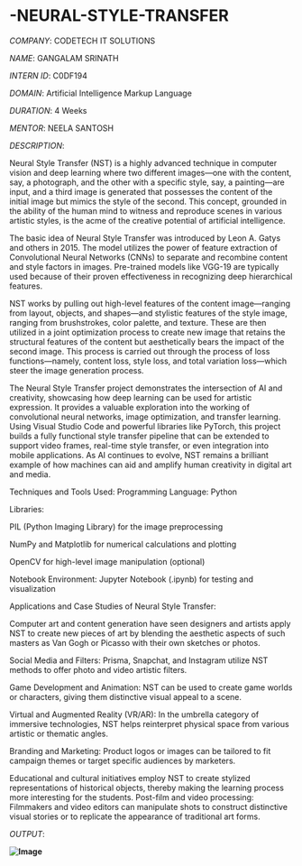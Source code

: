 # -NEURAL-STYLE-TRANSFER

*COMPANY*: CODETECH IT SOLUTIONS

*NAME*: GANGALAM SRINATH

*INTERN ID*: C0DF194

*DOMAIN*: Artificial Intelligence Markup Language

*DURATION*: 4 Weeks

*MENTOR*: NEELA SANTOSH

*DESCRIPTION*:

Neural Style Transfer (NST) is a highly advanced technique in computer vision and deep learning where two different images—one with the content, say, a photograph, and the other with a specific style, say, a painting—are input, and a third image is generated that possesses the content of the initial image but mimics the style of the second. This concept, grounded in the ability of the human mind to witness and reproduce scenes in various artistic styles, is the acme of the creative potential of artificial intelligence.

The basic idea of Neural Style Transfer was introduced by Leon A. Gatys and others in 2015. The model utilizes the power of feature extraction of Convolutional Neural Networks (CNNs) to separate and recombine content and style factors in images. Pre-trained models like VGG-19 are typically used because of their proven effectiveness in recognizing deep hierarchical features.

NST works by pulling out high-level features of the content image—ranging from layout, objects, and shapes—and stylistic features of the style image, ranging from brushstrokes, color palette, and texture. These are then utilized in a joint optimization process to create new image that retains the structural features of the content but aesthetically bears the impact of the second image. This process is carried out through the process of loss functions—namely, content loss, style loss, and total variation loss—which steer the image generation process.

The Neural Style Transfer project demonstrates the intersection of AI and creativity, showcasing how deep learning can be used for artistic expression. It provides a valuable exploration into the working of convolutional neural networks, image optimization, and transfer learning. Using Visual Studio Code and powerful libraries like PyTorch, this project builds a fully functional style transfer pipeline that can be extended to support video frames, real-time style transfer, or even integration into mobile applications. As AI continues to evolve, NST remains a brilliant example of how machines can aid and amplify human creativity in digital art and media.

Techniques and Tools Used:
Programming Language: Python

Libraries:

PIL (Python Imaging Library) for the image preprocessing

NumPy and Matplotlib for numerical calculations and plotting

OpenCV for high-level image manipulation (optional)

Notebook Environment: Jupyter Notebook (.ipynb) for testing and visualization

Applications and Case Studies of Neural Style Transfer:

Computer art and content generation have seen designers and artists apply NST to create new pieces of art by blending the aesthetic aspects of such masters as Van Gogh or Picasso with their own sketches or photos.

Social Media and Filters: Prisma, Snapchat, and Instagram utilize NST methods to offer photo and video artistic filters.

Game Development and Animation: NST can be used to create game worlds or characters, giving them distinctive visual appeal to a scene.

Virtual and Augmented Reality (VR/AR): In the umbrella category of immersive technologies, NST helps reinterpret physical space from various artistic or thematic angles.

Branding and Marketing: Product logos or images can be tailored to fit campaign themes or target specific audiences by marketers.

Educational and cultural initiatives employ NST to create stylized representations of historical objects, thereby making the learning process more interesting for the students. Post-film and video processing: Filmmakers and video editors can manipulate shots to construct distinctive visual stories or to replicate the appearance of traditional art forms.

*OUTPUT*:

**![Image](https://github.com/user-attachments/assets/500b337d-f0b3-4787-9975-f38ceedbcc92)**
